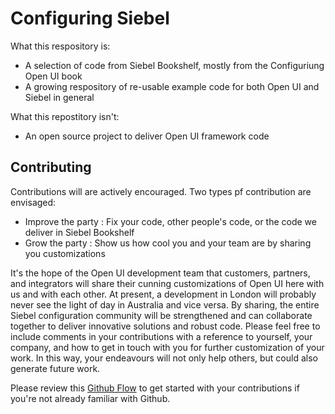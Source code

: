 # Configuring Siebel

What this respository is:

- A selection of code from Siebel Bookshelf, mostly from the Configuriung Open UI book
- A growing respository of re-usable example code for both Open UI and Siebel in general

What this repostitory isn't:

- An open source project to deliver Open UI framework code

## Contributing

Contributions will are actively encouraged. Two types pf contribution are envisaged:

- Improve the party : Fix your code, other people's code, or the code we deliver in Siebel Bookshelf
- Grow the party : Show us how cool you and your team are by sharing you customizations

It's the hope of the Open UI development team that customers, partners, and integrators will share their cunning customizations of Open UI here with us and with each other. At present, a development in London will probably never see the light of day in Australia and vice versa. By sharing, the entire Siebel configuration community will be strengthened and can collaborate together to deliver innovative solutions and robust code. Please feel free to include comments in your contributions with a reference to yourself, your company, and how to get in touch with you for further customization of your work. In this way, your endeavours will not only help others, but could also generate future work.

Please review this [Github Flow] to get started with your contributions if you're not already familiar with Github.

[//]: # (These are reference links used in the body of this note and get stripped out when the markdown processor does its job. There is no need to format nicely because it shouldn't be seen. Thanks SO - http://stackoverflow.com/questions/4823468/store-comments-in-markdown-syntax)

   [Github Flow]: <https://guides.github.com/introduction/flow/>

